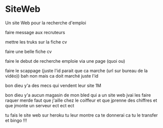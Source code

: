 # SiteWeb

Un site Web pour la recherche d'emploi


faire message aux recruteurs

mettre les truks sur la fiche cv

faire une belle fiche cv

faire le debut de recherche emploie via une page (quoi ou)

faire le scappage (juste l'id parait que ca marche (url sur bureau de la vidéo)) bah non mais ca doit marché juste l'id

bon dieu y'a des mecs qui vendent leur site 1M

bon dieu y'a aucun magasin de mon bled qui a un site web jvai les faire raquer merde faut que j'aille chez le coiffeur et que jprenne des chiffres et que jmonte un serveur ect ect ect

tu fais le site web sur heroku tu leur montre ca te donnerai ca tu le transfer et bingo !!!
